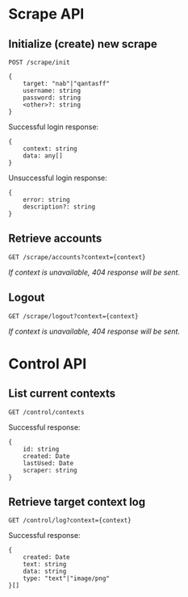 # Scrape API

## Initialize (create) new scrape

`POST /scrape/init`
```
{
    target: "nab"|"qantasff"
    username: string
    password: string
    <other>?: string
}
```
Successful login response:
```
{
    context: string
    data: any[]
}
```
Unsuccessful login response:
```
{
    error: string
    description?: string
}
```

## Retrieve accounts

`GET /scrape/accounts?context={context}`

*If context is unavailable, 404 response will be sent.*

## Logout

`GET /scrape/logout?context={context}`

*If context is unavailable, 404 response will be sent.*



# Control API

## List current contexts

`GET /control/contexts`

Successful response:
```
{
    id: string
    created: Date
    lastUsed: Date
    scraper: string
}
```

## Retrieve target context log

`GET /control/log?context={context}`

Successful response:
```
{
    created: Date
    text: string
    data: string
    type: "text"|"image/png"
}[]
```